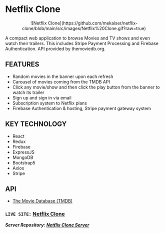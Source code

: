# Netflix Clone

<p align="center">![Netflix Clone](https://github.com/mekaiser/netflix-clone/blob/main/src/images/Netflix%20Clone.gif?raw=true)</p>

A compact web application to browse Movies and TV shows and even watch their trailers. This includes Stripe Payment Processing and Firebase Authentication. API provided by themoviedb.org.

## FEATURES

- Random movies in the banner upon each refresh
- Carousel of movies coming from the TMDB API
- Click any movie/show and then click the play button from the banner to watch its trailer
- Sign up and sign in via email
- Subscription system to Netflix plans
- Firebase Authentication & hosting, Stripe payment gateway system

## KEY TECHNOLOGY

- React
- Redux
- Firebase
- ExpressJS
- MongoDB
- Bootstrap5
- Axios
- Stripe

## API

- [The Movie Database (TMDB)](https://www.themoviedb.org/)

### `LIVE SITE:` [Netflix Clone](https://netflixclonex.firebaseapp.com/)

**_Server Repository:_** **_[Netflix Clone Server](https://github.com/mekaiser/netflix-clone-server)_**
